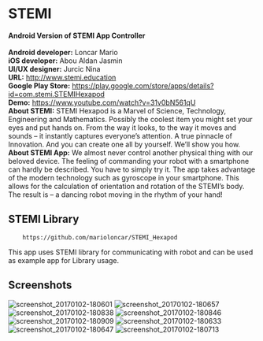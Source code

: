 # STEMI

<b>Android Version of STEMI App Controller </b> <br><br>
<b>Android developer:</b> Loncar Mario <br>
<b>iOS developer:</b> Abou Aldan Jasmin <br>
<b>UI/UX designer:</b> Jurcic Nina <br>
<b>URL:</b> http://www.stemi.education <br>
<b>Google Play Store:</b> https://play.google.com/store/apps/details?id=com.stemi.STEMIHexapod <br>
<b>Demo:</b> https://www.youtube.com/watch?v=31v0bN561qU <br>
<b>About STEMI:</b> STEMI Hexapod is a Marvel of Science, Technology, Engineering and Mathematics. Possibly the coolest item you might set your eyes and put hands on. From the way it looks, to the way it moves and sounds – it instantly captures everyone’s attention. A true pinnacle of Innovation.
And you can create one all by yourself. We’ll show you how. <br>
<b>About STEMI App:</b> We almost never control another physical thing with our beloved device. The feeling of commanding your robot with a smartphone can hardly be described. You have to simply try it. The app takes advantage of the modern technology such as gyroscope in your smartphone. This allows for the calculation of orientation and rotation of the STEMI’s body. The result is – a dancing robot moving in the rhythm of your hand! <br>

## STEMI Library

		https://github.com/marioloncar/STEMI_Hexapod

This app uses STEMI library for communicating with robot and can be used as example app for Library usage. 

## Screenshots

![screenshot_20170102-180601](https://cloud.githubusercontent.com/assets/12370404/23261036/e2459400-f9d4-11e6-9603-1f755c889940.png)
![screenshot_20170102-180657](https://cloud.githubusercontent.com/assets/12370404/23261041/e2710da6-f9d4-11e6-861e-f97bece449b1.png)
![screenshot_20170102-180838](https://cloud.githubusercontent.com/assets/12370404/23261043/e27a7ce2-f9d4-11e6-9d49-6a8d2efdc9bd.png)
![screenshot_20170102-180846](https://cloud.githubusercontent.com/assets/12370404/23261045/e290e5c2-f9d4-11e6-8994-99759f67b721.png)
![screenshot_20170102-180909](https://cloud.githubusercontent.com/assets/12370404/23261044/e29090ae-f9d4-11e6-8023-7ba08fccf19e.png)
![screenshot_20170102-180633](https://cloud.githubusercontent.com/assets/12370404/23261042/e271bc42-f9d4-11e6-92a1-99b79c17346d.png)
![screenshot_20170102-180647](https://cloud.githubusercontent.com/assets/12370404/23261040/e2705a28-f9d4-11e6-8b0e-d7c6c618ce70.png)
![screenshot_20170102-180713](https://cloud.githubusercontent.com/assets/12370404/23261037/e2605bfa-f9d4-11e6-897d-00561f93b0e7.png)
